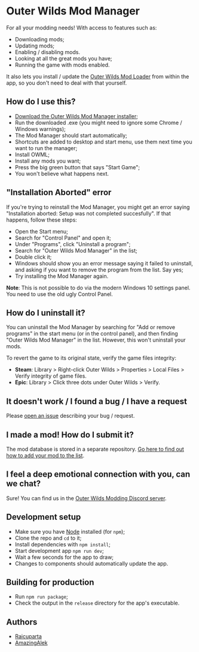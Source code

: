 # Outer Wilds Mod Manager

For all your modding needs! With access to features such as:

* Downloading mods;
* Updating mods;
* Enabling / disabling mods.
* Looking at all the great mods you have;
* Running the game with mods enabled.

It also lets you install / update the [Outer Wilds Mod Loader](https://github.com/amazingalek/owml) from within the app, so you don't need to deal with that yourself.

## How do I use this?

* [Download the Outer Wilds Mod Manager installer](https://outerwildsmods.com/);
* Run the downloaded .exe (you might need to ignore some Chrome / Windows warnings);
* The Mod Manager should start automatically;
* Shortcuts are added to desktop and start menu, use them next time you want to run the manager;
* Install OWML;
* Install any mods you want;
* Press the big green button that says "Start Game";
* You won't believe what happens next.

## "Installation Aborted" error

If you're trying to reinstall the Mod Manager, you might get an error saying "Installation aborted: Setup was not completed succesfully". If that happens, follow these steps:

* Open the Start menu;
* Search for "Control Panel" and open it;
* Under "Programs", click "Uninstall a program";
* Search for "Outer Wilds Mod Manager" in the list;
* Double click it;
* Windows should show you an error message saying it failed to uninstall, and asking if you want to remove the program from the list. Say yes;
* Try installing the Mod Manager again.

**Note**: This is not possible to do via the modern Windows 10 settings panel. You need to use the old ugly Control Panel.

## How do I uninstall it?

You can uninstall the Mod Manager by searching for "Add or remove programs" in the start menu (or in the control panel), and then finding "Outer Wilds Mod Manager" in the list. However, this won't uninstall your mods.

To revert the game to its original state, verify the game files integrity:
  - **Steam**: Library > Right-click Outer Wilds > Properties > Local Files > Verify integrity of game files.
  - **Epic**: Library > Click three dots under Outer Wilds > Verify.

## It doesn't work / I found a bug / I have a request

Please [open an issue](https://github.com/Raicuparta/ow-mod-manager/issues) describing your bug / request.

## I made a mod! How do I submit it?

The mod database is stored in a separate repository. [Go here to find out how to add your mod to the list](https://github.com/Raicuparta/outer-wilds-mod-db#readme).

## I feel a deep emotional connection with you, can we chat?

Sure! You can find us in the [Outer Wilds Modding Discord server](https://discord.gg/9vE5aHxcF9).

## Development setup

* Make sure you have [Node](https://nodejs.org/) installed (for `npm`);
* Clone the repo and `cd` to it;
* Install dependencies with `npm install`;
* Start development app `npm run dev`;
* Wait a few seconds for the app to draw;
* Changes to components should automatically update the app.

## Building for production

* Run `npm run package`;
* Check the output in the `release` directory for the app's executable.

## Authors

* [Raicuparta](https://github.com/Raicuparta)
* [AmazingAlek](https://github.com/amazingalek)
